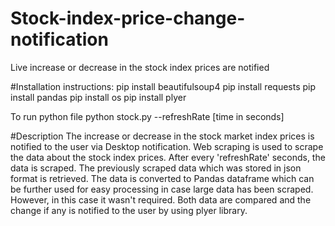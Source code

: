 # Stock-index-price-change-notification
Live increase or decrease in the stock index prices are notified

#Installation instructions:
pip install beautifulsoup4
pip install requests
pip install pandas
pip install os
pip install plyer

To run python file
python stock.py --refreshRate [time in seconds]   

#Description
The increase or decrease in the stock market index prices is notified to the user via Desktop notification.
Web scraping is used to scrape the data about the stock index prices. After every 'refreshRate' seconds, the data is scraped. The previously scraped data
which was stored in json format is retrieved. 
The data is converted to Pandas dataframe which can be further used for easy processing in case large data has been scraped.
However, in this case it wasn't required.
Both data are compared and the change if any is notified to the user by using plyer library.
